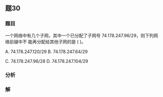 ## 题30
### 题目
一个网络中有几个子网，其中一个已分配了子网号 74.178.247.96/29，则下列网络前缀中不 能再分配给其他子网的是 ( )。

A. 74.178.247.120/29 B. 74.178.247.64/29

C. 74.178.247.96/28 D. 74.178.247.104/29
### 分析

### 解